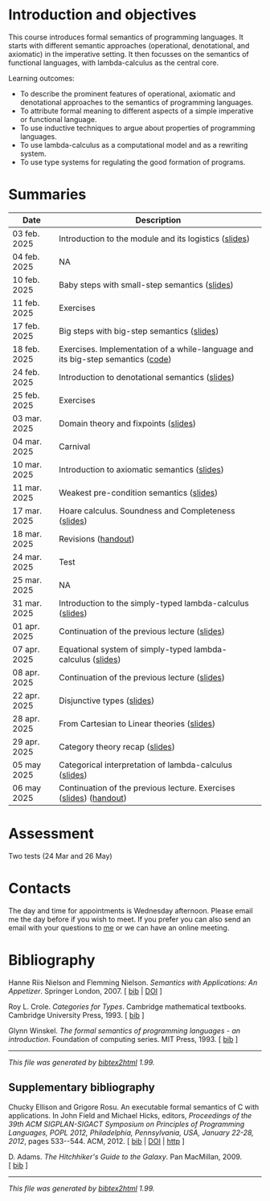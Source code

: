 # Introduction and objectives 

This course introduces formal semantics of programming languages. It starts
with different semantic approaches (operational, denotational, and axiomatic)
in the imperative setting. It then focusses on the semantics of functional
languages, with lambda-calculus as the central core.

Learning outcomes:
+ To describe the prominent features of operational, axiomatic and denotational
  approaches to the semantics of programming languages.
+ To attribute formal meaning to different aspects of a simple imperative or functional language.
+ To use inductive techniques to argue about properties of programming languages.
+ To use lambda-calculus as a computational model and as a rewriting system.
+ To use type systems for regulating the good formation of programs.

# Summaries

  | Date         | Description |
  | ----------   |------------ |
  | 03 feb. 2025 | Introduction to the module and its logistics ([slides](./intro.pdf)) |
  | 04 feb. 2025 | NA |
  | 10 feb. 2025 | Baby steps with small-step semantics ([slides](./small_step/small_step.pdf)) |
  | 11 feb. 2025 | Exercises |
  | 17 feb. 2025 | Big steps with big-step semantics ([slides](./big_step/big_step.pdf)) |
  | 18 feb. 2025 | Exercises. Implementation of a while-language and its big-step semantics ([code](./big_step/MyLang.hs)) |
  | 24 feb. 2025 | Introduction to denotational semantics ([slides](./denotational/denotational.pdf)) |
  | 25 feb. 2025 | Exercises |
  | 03 mar. 2025 | Domain theory and fixpoints ([slides](./denotational/denotational.pdf)) |
  | 04 mar. 2025 | Carnival |
  | 10 mar. 2025 | Introduction to axiomatic semantics ([slides](./axiomatic/axiomatic.pdf)) |
  | 11 mar. 2025 | Weakest pre-condition semantics ([slides](./axiomatic/axiomatic.pdf)) |
  | 17 mar. 2025 | Hoare calculus. Soundness and Completeness ([slides](./axiomatic/axiomatic.pdf)) |
  | 18 mar. 2025 | Revisions ([handout](./exercises/exercises.pdf)) |
  | 24 mar. 2025 | Test  |
  | 25 mar. 2025 | NA  |
  | 31 mar. 2025 | Introduction to the simply-typed lambda-calculus ([slides](./lambda_calc/lambdaCalc.pdf))  |
  | 01 apr. 2025 | Continuation of the previous lecture ([slides](./lambda_calc/lambdaCalc.pdf)) |
  | 07 apr. 2025 | Equational system of simply-typed lambda-calculus ([slides](./lambda_calc/lambdaCalc.pdf)) |
  | 08 apr. 2025 | Continuation of the previous lecture ([slides](./lambda_calc/lambdaCalc.pdf)) |
  | 22 apr. 2025 | Disjunctive types ([slides](./lambda_calc/lambdaCalc.pdf)) |
  | 28 apr. 2025 | From Cartesian to Linear theories ([slides](./lambda_calc/lambdaCalc.pdf)) |
  | 29 apr. 2025 | Category theory recap ([slides](./categories/categories.pdf)) |
  | 05 may  2025 | Categorical interpretation of lambda-calculus ([slides](./categories/categories.pdf)) |
  | 06 may  2025 | Continuation of the previous lecture. Exercises ([slides](./categories/categories.pdf)) ([handout](./exercises/exercises.pdf)) |


# Assessment

Two tests (24 Mar and 26 May)
 
# Contacts

The day and time for appointments is Wednesday afternoon. Please email me the
day before if you wish to meet. If you prefer you can also send an email with
your questions to [me](mailto:nevrenato@di.uminho.pt) or we can have an online
meeting.

# Bibliography

<p><a name="nielson07"></a>

Hanne&nbsp;Riis Nielson and Flemming Nielson.
 <em>Semantics with Applications: An Appetizer</em>.
 Springer London, 2007.
[&nbsp;<a href="main_bib.html#nielson07">bib</a>&nbsp;| 
<a href="https://doi.org/10.1007/978-1-84628-692-6">DOI</a>&nbsp;]

</p>

<p><a name="crole03"></a>

Roy&nbsp;L. Crole.
 <em>Categories for Types</em>.
 Cambridge mathematical textbooks. Cambridge University Press, 1993.
[&nbsp;<a href="main_bib.html#crole03">bib</a>&nbsp;]

</p>

<p><a name="winskel93"></a>

Glynn Winskel.
 <em>The formal semantics of programming languages - an
  introduction</em>.
 Foundation of computing series. MIT Press, 1993.
[&nbsp;<a href="main_bib.html#winskel93">bib</a>&nbsp;]

</p><hr><p><em>This file was generated by
<a href="http://www.lri.fr/~filliatr/bibtex2html/">bibtex2html</a> 1.99.</em></p>

## Supplementary bibliography

<p><a name="rosu12"></a>

Chucky Ellison and Grigore Rosu.
 An executable formal semantics of C with applications.
 In John Field and Michael Hicks, editors, <em>Proceedings of the
  39th ACM SIGPLAN-SIGACT Symposium on Principles of Programming Languages,
  POPL 2012, Philadelphia, Pennsylvania, USA, January 22-28, 2012</em>, pages
  533--544. ACM, 2012.
[&nbsp;<a href="suppl_bib.html#rosu12">bib</a>&nbsp;| 
<a href="http://dx.doi.org/10.1145/2103656.2103719">DOI</a>&nbsp;| 
<a href="https://doi.org/10.1145/2103656.2103719">http</a>&nbsp;]

</p>

<p><a name="adams95"></a>

D.&nbsp;Adams.
 <em>The Hitchhiker's Guide to the Galaxy</em>.
 Pan MacMillan, 2009.
[&nbsp;<a href="suppl_bib.html#adams95">bib</a>&nbsp;]

</p><hr><p><em>This file was generated by
<a href="http://www.lri.fr/~filliatr/bibtex2html/">bibtex2html</a> 1.99.</em></p>
